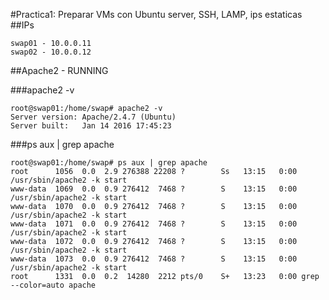 #Practica1: Preparar VMs con Ubuntu server, SSH, LAMP, ips estaticas
##IPs
~~~
swap01 - 10.0.0.11  
swap02 - 10.0.0.12
~~~

##Apache2 - RUNNING

###apache2 -v
~~~
root@swap01:/home/swap# apache2 -v  
Server version: Apache/2.4.7 (Ubuntu)  
Server built:   Jan 14 2016 17:45:23
~~~

###ps aux | grep apache

~~~
root@swap01:/home/swap# ps aux | grep apache  
root      1056  0.0  2.9 276388 22208 ?        Ss   13:15   0:00 /usr/sbin/apache2 -k start  
www-data  1069  0.0  0.9 276412  7468 ?        S    13:15   0:00 /usr/sbin/apache2 -k start  
www-data  1070  0.0  0.9 276412  7468 ?        S    13:15   0:00 /usr/sbin/apache2 -k start  
www-data  1071  0.0  0.9 276412  7468 ?        S    13:15   0:00 /usr/sbin/apache2 -k start  
www-data  1072  0.0  0.9 276412  7468 ?        S    13:15   0:00 /usr/sbin/apache2 -k start  
www-data  1073  0.0  0.9 276412  7468 ?        S    13:15   0:00 /usr/sbin/apache2 -k start  
root      1331  0.0  0.2  14280  2212 pts/0    S+   13:23   0:00 grep --color=auto apache
~~~
